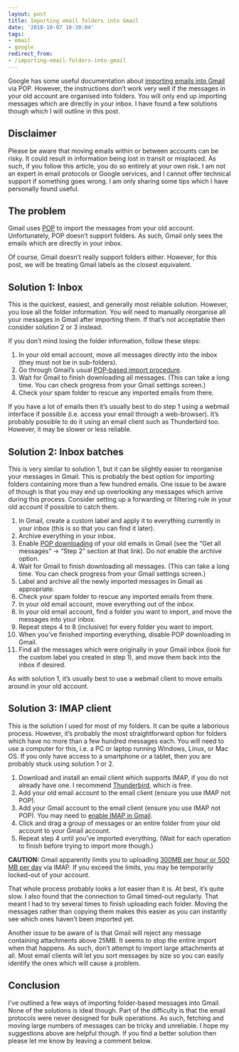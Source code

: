```yaml
---
layout: post
title: Importing email folders into Gmail
date: '2018-10-07 10:30:04'
tags:
- email
- google
redirect_from:
- /importing-email-folders-into-gmail
---
```


Google has some useful documentation about [importing emails into Gmail](https://support.google.com/mail/answer/21289) via POP. However, the instructions don’t work very well if the messages in your old account are organised into folders. You will only end up importing messages which are directly in your inbox. I have found a few solutions though which I will outline in this post.

## Disclaimer

Please be aware that moving emails within or between accounts can be risky. It could result in information being lost in transit or misplaced. As such, if you follow this article, you do so entirely at your own risk. I am not an expert in email protocols or Google services, and I cannot offer technical support if something goes wrong. I am only sharing some tips which I have personally found useful.

## The problem

Gmail uses [POP](https://en.wikipedia.org/wiki/Post_Office_Protocol) to import the messages from your old account. Unfortunately, POP doesn’t support folders. As such, Gmail only sees the emails which are directly in your inbox.

Of course, Gmail doesn’t really support folders either. However, for this post, we will be treating Gmail labels as the closest equivalent.

## Solution 1: Inbox

This is the quickest, easiest, and generally most reliable solution. However, you lose all the folder information. You will need to manually reorganise all your messages in Gmail after importing them. If that’s not acceptable then consider solution 2 or 3 instead.

If you don’t mind losing the folder information, follow these steps:

1. In your old email account, move all messages directly into the inbox (they must not be in sub-folders).
2. Go through Gmail’s usual [POP-based import procedure](https://support.google.com/mail/answer/21289).
3. Wait for Gmail to finish downloading all messages. (This can take a long time. You can check progress from your Gmail settings screen.)
4. Check your spam folder to rescue any imported emails from there.

If you have a lot of emails then it’s usually best to do step 1 using a webmail interface if possible (i.e. access your email through a web-browser). It’s probably possible to do it using an email client such as Thunderbird too. However, it may be slower or less reliable.

## Solution 2: Inbox batches

This is very similar to solution 1, but it can be slightly easier to reorganise your messages in Gmail. This is probably the best option for importing folders containing more than a few hundred emails. One issue to be aware of though is that you may end up overlooking any messages which arrive during this process. Consider setting up a forwarding or filtering rule in your old account if possible to catch them.

1. In Gmail, create a custom label and apply it to everything currently in your inbox (this is so that you can find it later).
2. Archive everything in your inbox.
3. Enable [POP downloading](https://support.google.com/mail/answer/21289) of your old emails in Gmail (see the “Get all messages” -\> “Step 2” section at that link). Do not enable the archive option.
4. Wait for Gmail to finish downloading all messages. (This can take a long time. You can check progress from your Gmail settings screen.)
5. Label and archive all the newly imported messages in Gmail as appropriate.
6. Check your spam folder to rescue any imported emails from there.
7. In your old email account, move everything out of the inbox.
8. In your old email account, find a folder you want to import, and move the messages into your inbox.
9. Repeat steps 4 to 8 (inclusive) for every folder you want to import.
10. When you’ve finished importing everything, disable POP downloading in Gmail.
11. Find all the messages which were originally in your Gmail inbox (look for the custom label you created in step 1), and move them back into the inbox if desired.

As with solution 1, it’s usually best to use a webmail client to move emails around in your old account.

## Solution 3: IMAP client

This is the solution I used for most of my folders. It can be quite a laborious process. However, it’s probably the most straightforward option for folders which have no more than a few hundred messages each. You will need to use a computer for this, i.e. a PC or laptop running Windows, Linux, or Mac OS. If you only have access to a smartphone or a tablet, then you are probably stuck using solution 1 or 2.

1. Download and install an email client which supports IMAP, if you do not already have one. I recommend [Thunderbird](https://www.thunderbird.net), which is free.
2. Add your old email account to the email client (ensure you use IMAP not POP).
3. Add your Gmail account to the email client (ensure you use IMAP not POP). You may need to [enable IMAP in Gmail](https://support.google.com/mail/answer/7126229).
4. Click and drag a group of messages or an entire folder from your old account to your Gmail account.
5. Repeat step 4 until you’ve imported everything. (Wait for each operation to finish before trying to import more though.)

**CAUTION:** Gmail apparently limits you to uploading [300MB per hour or 500 MB per day](https://hiverhq.com/blog/gmail-and-google-apps-limits-every-admin-should-know/#Gmail) via IMAP. If you exceed the limits, you may be temporarily locked-out of your account.

That whole process probably looks a lot easier than it is. At best, it’s quite slow. I also found that the connection to Gmail timed-out regularly. That meant I had to try several times to finish uploading each folder. Moving the messages rather than copying them makes this easier as you can instantly see which ones haven’t been imported yet.

Another issue to be aware of is that Gmail will reject any message containing attachments above 25MB. It seems to stop the entire import when that happens. As such, don’t attempt to import large attachments at all. Most email clients will let you sort messages by size so you can easily identify the ones which will cause a problem.

## Conclusion

I’ve outlined a few ways of importing folder-based messages into Gmail. None of the solutions is ideal though. Part of the difficulty is that the email protocols were never designed for bulk operations. As such, fetching and moving large numbers of messages can be tricky and unreliable. I hope my suggestions above are helpful though. If you find a better solution then please let me know by leaving a comment below.

<!--kg-card-end: markdown-->